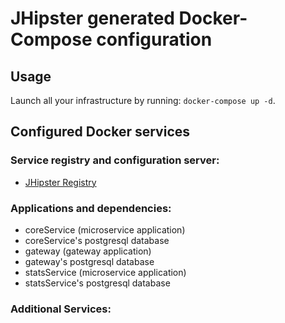 # JHipster generated Docker-Compose configuration

## Usage

Launch all your infrastructure by running: `docker-compose up -d`.

## Configured Docker services

### Service registry and configuration server:

- [JHipster Registry](http://localhost:8761)

### Applications and dependencies:

- coreService (microservice application)
- coreService's postgresql database
- gateway (gateway application)
- gateway's postgresql database
- statsService (microservice application)
- statsService's postgresql database

### Additional Services:
